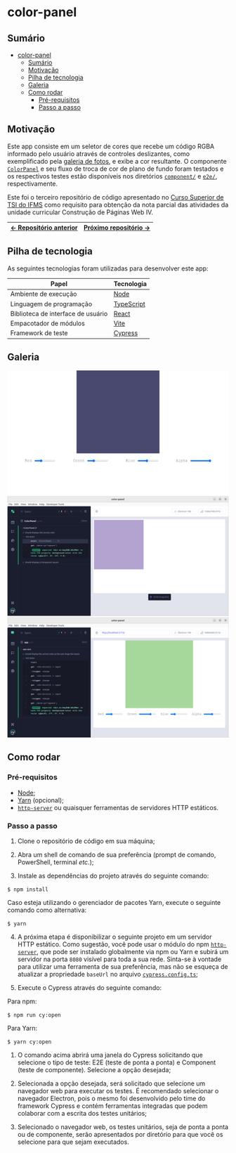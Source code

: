 # color-panel

## Sumário

- [color-panel](#color-panel)
  - [Sumário](#sumário)
  - [Motivação](#motivação)
  - [Pilha de tecnologia](#pilha-de-tecnologia)
  - [Galeria](#galeria)
  - [Como rodar](#como-rodar)
    - [Pré-requisitos](#pré-requisitos)
    - [Passo a passo](#passo-a-passo)

## Motivação

Este app consiste em um seletor de cores que recebe um código RGBA informado pelo usuário através de controles deslizantes, como exemplificado pela [galeria de fotos](#galeria), e exibe a cor resultante. O componente [`ColorPanel`](./src/components/ColorPanel/index.tsx) e seu fluxo de troca de cor de plano de fundo foram testados e os respectivos testes estão disponíveis nos diretórios [`component/`](./cypress/component/ColorPanel.cy.tsx) e [`e2e/`](./cypress/e2e/app.cy.ts), respectivamente.

Este foi o terceiro repositório de código apresentado no [Curso Superior de TSI do IFMS](https://www.ifms.edu.br/campi/campus-aquidauana/cursos/graduacao/sistemas-para-internet/sistemas-para-internet) como requisito para obtenção da nota parcial das atividades da unidade curricular Construção de Páginas Web IV.

| [&larr; Repositório anterior](https://github.com/mdccg/react-cypress/) | [Próximo repositório &rarr;](#) |
|-|-|

## Pilha de tecnologia

As seguintes tecnologias foram utilizadas para desenvolver este app:

| Papel | Tecnologia |
|-|-|
| Ambiente de execução | [Node](https://nodejs.org/en/) |
| Linguagem de programação | [TypeScript](https://www.typescriptlang.org/) |
| Biblioteca de interface de usuário | [React](https://reactjs.org/) |
| Empacotador de módulos | [Vite](https://vitejs.dev/) |
| Framework de teste | [Cypress](https://www.cypress.io/) |

## Galeria

![Seletor de cores](./docs/color-panel.png)
![Teste de componente do seletor de cores](./docs/component-test.png)
![Teste de fluxo ou ponta a ponta do seletor de cores](./docs/e2e-test.png)

## Como rodar

### Pré-requisitos

- [Node](https://nodejs.org/en/download/);
- [Yarn](https://yarnpkg.com/) (opcional);
- [`http-server`](https://npmjs.com/package/http-server) ou quaisquer ferramentas de servidores HTTP estáticos.

### Passo a passo

1. Clone o repositório de código em sua máquina;

2. Abra um shell de comando de sua preferência (prompt de comando, PowerShell, terminal _etc_.);

3. Instale as dependências do projeto através do seguinte comando:

```console
$ npm install
```

Caso esteja utilizando o gerenciador de pacotes Yarn, execute o seguinte comando como alternativa:

```console
$ yarn
```

4. A próxima etapa é disponibilizar o seguinte projeto em um servidor HTTP estático. Como sugestão, você pode usar o módulo do npm [`http-server`](https://npmjs.com/package/http-server), que pode ser instalado globalmente via npm ou Yarn e subirá um servidor na porta `8080` visível para toda a sua rede. Sinta-se à vontade para utilizar uma ferramenta de sua preferência, mas não se esqueça de atualizar a propriedade `baseUrl` no arquivo [`cypress.config.ts`](./cypress.config.ts);

5. Execute o Cypress através do seguinte comando:

Para npm:

```console
$ npm run cy:open
```

Para Yarn:

```console
$ yarn cy:open
```

1. O comando acima abrirá uma janela do Cypress solicitando que selecione o tipo de teste: E2E (teste de ponta a ponta) e Component (teste de componente). Selecione a opção desejada;

2. Selecionada a opção desejada, será solicitado que selecione um navegador web para executar os testes. É recomendado selecionar o navegador Electron, pois o mesmo foi desenvolvido pelo time do framework Cypress e contém ferramentas integradas que podem colaborar com a escrita dos testes unitários;

3. Selecionado o navegador web, os testes unitários, seja de ponta a ponta ou de componente, serão apresentados por diretório para que você os selecione para que sejam executados.